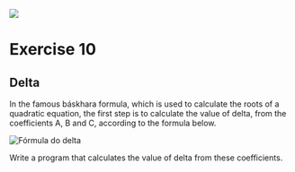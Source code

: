 ![](https://i.imgur.com/xG74tOh.png)

# Exercise 10

## Delta

In the famous báskhara formula, which is used to calculate the roots of a quadratic equation, the first step is to calculate the value of delta, from the coefficients A, B and C, according to the formula below.

![Fórmula do delta](http://2.bp.blogspot.com/-v--lekxUbt0/VXr_4sJPvCI/AAAAAAAAQrU/43sKNsaLX58/s320/delta.jpg)

Write a program that calculates the value of delta from these coefficients.

